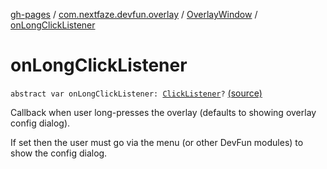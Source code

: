 [gh-pages](../../index.md) / [com.nextfaze.devfun.overlay](../index.md) / [OverlayWindow](index.md) / [onLongClickListener](./on-long-click-listener.md)

# onLongClickListener

`abstract var onLongClickListener: `[`ClickListener`](../-click-listener.md)`?` [(source)](https://github.com/NextFaze/dev-fun/tree/master/devfun/src/main/java/com/nextfaze/devfun/overlay/OverlayWindow.kt#L151)

Callback when user long-presses the overlay (defaults to showing overlay config dialog).

If set then the user must go via the menu (or other DevFun modules) to show the config dialog.

